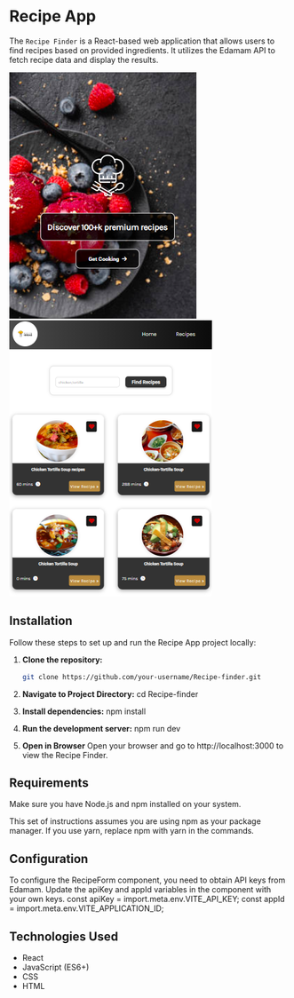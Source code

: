 # Recipe App 
The `Recipe Finder` is a React-based web application that allows users to find recipes based on provided ingredients. It utilizes the Edamam API to fetch recipe data and display the results.

![Preview](./src/assets/recipeapp.png)
![Preview](./src/assets/recipeapp(2).png)

## Installation

Follow these steps to set up and run the Recipe App project locally:

1. **Clone the repository:**
   ```bash
   git clone https://github.com/your-username/Recipe-finder.git

2. **Navigate to Project Directory:**
cd Recipe-finder

3. **Install dependencies:**
npm install

4. **Run the development server:**
npm run dev

5. **Open in Browser**
Open your browser and go to http://localhost:3000 to view the Recipe Finder.

## Requirements
Make sure you have Node.js and npm installed on your system.

This set of instructions assumes you are using npm as your package manager. If you use yarn, replace npm with yarn in the commands.

## Configuration
To configure the RecipeForm component, you need to obtain API keys from Edamam. Update the apiKey and appId variables in the component with your own keys.
const apiKey = import.meta.env.VITE_API_KEY;
const appId = import.meta.env.VITE_APPLICATION_ID;

## Technologies Used
- React
- JavaScript (ES6+)
- CSS
- HTML

